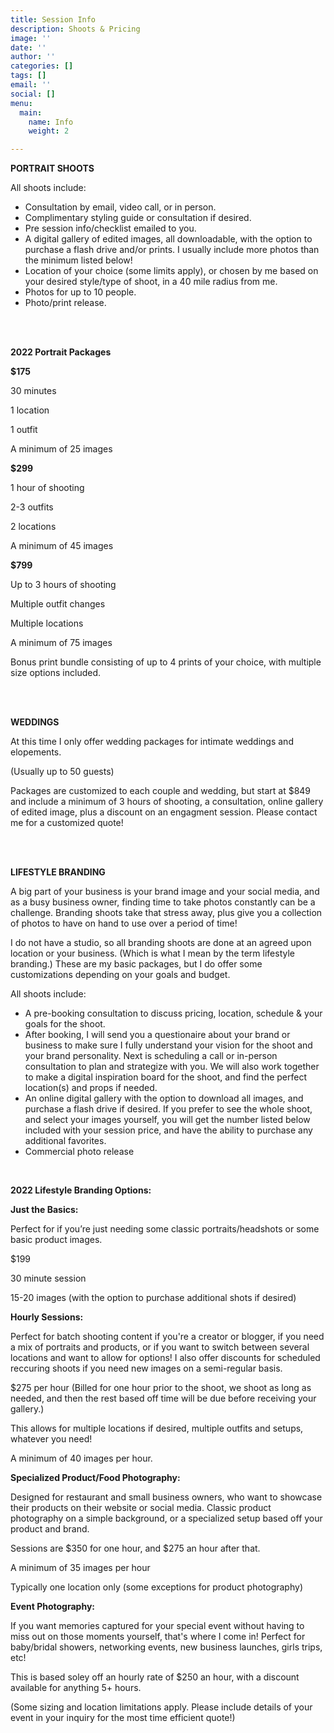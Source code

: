 ```yaml
---
title: Session Info
description: Shoots & Pricing
image: ''
date: ''
author: ''
categories: []
tags: []
email: ''
social: []
menu:
  main:
    name: Info
    weight: 2

---
```

**PORTRAIT SHOOTS**

All shoots include:

* Consultation by email, video call, or in person.
* Complimentary styling guide or consultation if desired.
* Pre session info/checklist emailed to you.
* A digital gallery of edited images, all downloadable, with the option to purchase a flash drive and/or prints. I usually include more photos than the minimum listed below!
* Location of your choice (some limits apply), or chosen by me based on your desired style/type of shoot, in a 40 mile radius from me.
* Photos for up to 10 people.
* Photo/print release.

<br>

<br>

**2022 Portrait Packages**

**$175**

30 minutes

1 location

1 outfit

A minimum of 25 images

**$299**

1 hour of shooting

2-3 outfits

2 locations

A minimum of 45 images

**$799**

Up to 3 hours of shooting

Multiple outfit changes

Multiple locations

A minimum of 75 images

Bonus print bundle consisting of up to 4 prints of your choice, with multiple size options included.

<br>

<br>

**WEDDINGS**

At this time I only offer wedding packages for intimate weddings and elopements.

(Usually up to 50 guests)

Packages are customized to each couple and wedding, but start at $849 and include a minimum of 3 hours of shooting, a consultation, online gallery of edited image, plus a discount on an engagment session. Please contact me for a customized quote!

<br>

<br>

**LIFESTYLE BRANDING**

A big part of your business is your brand image and your social media, and as a busy business owner, finding time to take photos constantly can be a challenge. Branding shoots take that stress away, plus give you a collection of photos to have on hand to use over a period of time!

I do not have a studio, so all branding shoots are done at an agreed upon location or your business. (Which is what I mean by the term lifestyle branding.) These are my basic packages, but I do offer some customizations depending on your goals and budget.

All shoots include:

* A pre-booking consultation to discuss pricing, location, schedule & your goals for the shoot.
* After booking, I will send you a questionaire about your brand or business to make sure I fully understand your vision for the shoot and your brand personality. Next is scheduling a call or in-person consultation to plan and strategize with you. We will also work together to make a digital inspiration board for the shoot, and find the perfect location(s) and props if needed.
* An online digital gallery with the option to download all images, and purchase a flash drive if desired.  If you prefer to see the whole shoot, and select your images yourself, you will get the number listed below included with your session price, and have the ability to purchase any additional favorites.
* Commercial photo release

<br>

**2022 Lifestyle Branding Options:**

**Just the Basics:**

Perfect for if you’re just needing some classic portraits/headshots or some basic product images.

$199

30 minute session

15-20 images (with the option to purchase additional shots if desired)

**Hourly Sessions:**

Perfect for batch shooting content if you're a creator or blogger, if you need a mix of portraits and products, or if you want to switch between several locations and want to allow for options! I also offer discounts for scheduled reccuring shoots if you need new images on a semi-regular basis.

$275 per hour (Billed for one hour prior to the shoot, we shoot as long as needed, and then the rest based off time will be due before receiving your gallery.)

This allows for multiple locations if desired, multiple outfits and setups, whatever you need!

A minimum of 40 images per hour.

**Specialized Product/Food Photography:**

Designed for restaurant and small business owners, who want to showcase their products on their website or social media. Classic product photography on a simple background, or a specialized setup based off your product and brand.

Sessions are $350 for one hour, and $275 an hour after that.

A minimum of 35 images per hour

Typically one location only (some exceptions for product photography)

**Event Photography:**

If you want memories captured for your special event without having to miss out on those moments yourself, that's where I come in! Perfect for baby/bridal showers, networking events, new business launches, girls trips, etc!

This is based soley off an hourly rate of $250 an hour, with a discount available for anything 5+ hours.

(Some sizing and location limitations apply. Please include details of your event in your inquiry for the most time efficient quote!)